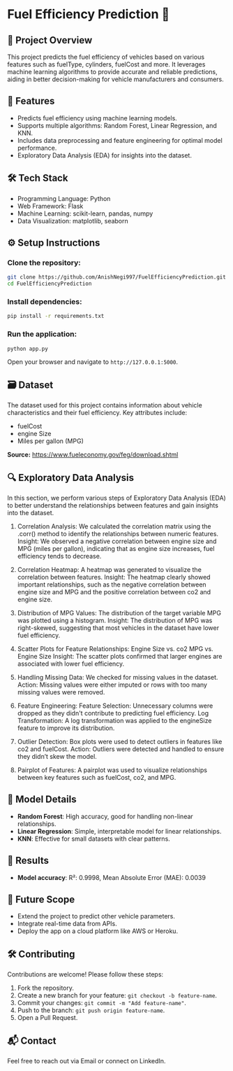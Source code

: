 # Fuel Efficiency Prediction 🚗

## 📝 Project Overview
This project predicts the fuel efficiency of vehicles based on various features such as fuelType, cylinders, fuelCost and more. It leverages machine learning algorithms to provide accurate and reliable predictions, aiding in better decision-making for vehicle manufacturers and consumers.

## 🌟 Features
- Predicts fuel efficiency using machine learning models.
- Supports multiple algorithms: Random Forest, Linear Regression, and KNN.
- Includes data preprocessing and feature engineering for optimal model performance.
- Exploratory Data Analysis (EDA) for insights into the dataset.

## 🛠️ Tech Stack
- Programming Language: Python
- Web Framework: Flask
- Machine Learning: scikit-learn, pandas, numpy
- Data Visualization: matplotlib, seaborn

## ⚙️ Setup Instructions
### Clone the repository:
```bash
git clone https://github.com/AnishNegi997/FuelEfficiencyPrediction.git
cd FuelEfficiencyPrediction
```

### Install dependencies:
```bash
pip install -r requirements.txt
```

### Run the application:
```bash
python app.py
```

Open your browser and navigate to `http://127.0.0.1:5000`.

## 🗃️ Dataset
The dataset used for this project contains information about vehicle characteristics and their fuel efficiency. Key attributes include:

- fuelCost
- engine Size
- Miles per gallon (MPG)

**Source:** https://www.fueleconomy.gov/feg/download.shtml

## 🔍 Exploratory Data Analysis
In this section, we perform various steps of Exploratory Data Analysis (EDA) to better understand the relationships between features and gain insights into the dataset.

1. Correlation Analysis:
We calculated the correlation matrix using the .corr() method to identify the relationships between numeric features.
Insight: We observed a negative correlation between engine size and MPG (miles per gallon), indicating that as engine size increases, fuel efficiency tends to decrease.

3. Correlation Heatmap:
A heatmap was generated to visualize the correlation between features.
Insight: The heatmap clearly showed important relationships, such as the negative correlation between engine size and MPG and the positive correlation between co2 and engine size.

5. Distribution of MPG Values:
The distribution of the target variable MPG was plotted using a histogram.
Insight: The distribution of MPG was right-skewed, suggesting that most vehicles in the dataset have lower fuel efficiency.

7. Scatter Plots for Feature Relationships:
Engine Size vs. co2
MPG vs. Engine Size
Insight: The scatter plots confirmed that larger engines are associated with lower fuel efficiency.

9. Handling Missing Data:
We checked for missing values in the dataset.
Action: Missing values were either imputed or rows with too many missing values were removed.

11. Feature Engineering:
Feature Selection: Unnecessary columns were dropped as they didn't contribute to predicting fuel efficiency.
Log Transformation: A log transformation was applied to the engineSize feature to improve its distribution.

13. Outlier Detection:
Box plots were used to detect outliers in features like co2 and fuelCost.
Action: Outliers were detected and handled to ensure they didn’t skew the model.

15. Pairplot of Features:
A pairplot was used to visualize relationships between key features such as fuelCost, co2, and MPG.

## 🧠 Model Details
- **Random Forest**: High accuracy, good for handling non-linear relationships.
- **Linear Regression**: Simple, interpretable model for linear relationships.
- **KNN**: Effective for small datasets with clear patterns.

## 🚀 Results
- **Model accuracy**: R²: 0.9998, Mean Absolute Error (MAE): 0.0039

## 🎯 Future Scope
- Extend the project to predict other vehicle parameters.
- Integrate real-time data from APIs.
- Deploy the app on a cloud platform like AWS or Heroku.

## 🛠️ Contributing
Contributions are welcome! Please follow these steps:

1. Fork the repository.
2. Create a new branch for your feature: `git checkout -b feature-name`.
3. Commit your changes: `git commit -m "Add feature-name"`.
4. Push to the branch: `git push origin feature-name`.
5. Open a Pull Request.

## 📬 Contact
Feel free to reach out via Email or connect on LinkedIn.
